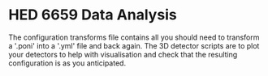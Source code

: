 # HED 6659 Data Analysis

The configuration transforms file contains all you should need to transform a '.poni' into a '.yml' file and back again. The 3D detector scripts are to plot your detectors to help with visualisation and check that the resulting configuration is as you anticipated.
